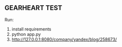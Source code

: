 ## GEARHEART TEST

Run:
1. install requirements
2. python app.py
3. http://127.0.0.1:8080/company/yandex/blog/258673/